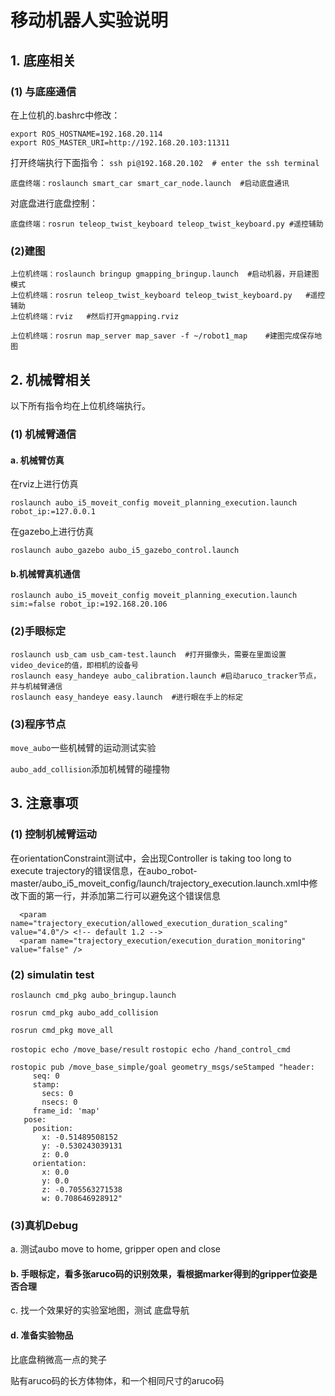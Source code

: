 # 移动机器人实验说明
## 1. 底座相关
### (1) 与底座通信

在上位机的.bashrc中修改：

```
export ROS_HOSTNAME=192.168.20.114
export ROS_MASTER_URI=http://192.168.20.103:11311
```
打开终端执行下面指令：
`ssh pi@192.168.20.102  # enter the ssh terminal`

`底盘终端：roslaunch smart_car smart_car_node.launch  #启动底盘通讯`

对底盘进行底盘控制：

`底盘终端：rosrun teleop_twist_keyboard teleop_twist_keyboard.py #遥控辅助 `

### (2)建图

```
上位机终端：roslaunch bringup gmapping_bringup.launch  #启动机器，开启建图模式
上位机终端：rosrun teleop_twist_keyboard teleop_twist_keyboard.py   #遥控辅助
上位机终端：rviz   #然后打开gmapping.rviz

上位机终端：rosrun map_server map_saver -f ~/robot1_map    #建图完成保存地图
```

## 2. 机械臂相关

以下所有指令均在上位机终端执行。

### (1) 机械臂通信

#### a. 机械臂仿真

在rviz上进行仿真

`roslaunch aubo_i5_moveit_config moveit_planning_execution.launch robot_ip:=127.0.0.1`

在gazebo上进行仿真

`roslaunch aubo_gazebo aubo_i5_gazebo_control.launch`

#### b.机械臂真机通信

`roslaunch aubo_i5_moveit_config moveit_planning_execution.launch sim:=false robot_ip:=192.168.20.106`

### (2)手眼标定

```
roslaunch usb_cam usb_cam-test.launch  #打开摄像头，需要在里面设置video_device的值，即相机的设备号
roslaunch easy_handeye aubo_calibration.launch #启动aruco_tracker节点，并与机械臂通信
roslaunch easy_handeye easy.launch  #进行眼在手上的标定
```

### (3)程序节点

`move_aubo`一些机械臂的运动测试实验

`aubo_add_collision`添加机械臂的碰撞物

## 3. 注意事项

### (1) 控制机械臂运动

在orientationConstraint测试中，会出现Controller is taking too long to execute trajectory的错误信息，在aubo_robot-master/aubo_i5_moveit_config/launch/trajectory_execution.launch.xml中修改下面的第一行，并添加第二行可以避免这个错误信息

```
  <param name="trajectory_execution/allowed_execution_duration_scaling" value="4.0"/> <!-- default 1.2 -->
  <param name="trajectory_execution/execution_duration_monitoring" value="false" />
```
### (2)  simulatin test

`roslaunch cmd_pkg aubo_bringup.launch`

`rosrun cmd_pkg aubo_add_collision`

`rosrun cmd_pkg move_all`

`rostopic echo /move_base/result`   `rostopic echo /hand_control_cmd`

```
rostopic pub /move_base_simple/goal geometry_msgs/seStamped "header:
     seq: 0
     stamp:
       secs: 0
       nsecs: 0
     frame_id: 'map'
   pose:
     position:
       x: -0.51489508152
       y: -0.530243039131
       z: 0.0
     orientation:
       x: 0.0
       y: 0.0
       z: -0.705563271538
       w: 0.708646928912"
```

### (3)真机Debug

 a. 测试aubo move to home,  gripper open and close

#### b. 手眼标定，看多张aruco码的识别效果，看根据marker得到的gripper位姿是否合理

 c. 找一个效果好的实验室地图，测试 底盘导航

#### d. 准备实验物品

比底盘稍微高一点的凳子

贴有aruco码的长方体物体，和一个相同尺寸的aruco码 